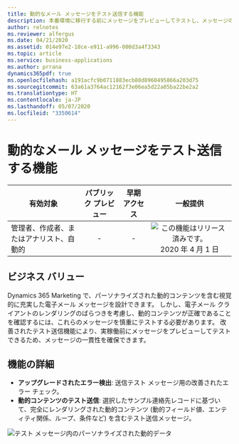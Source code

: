 ```yaml
---
title: 動的なメール メッセージをテスト送信する機能
description: 本番環境に移行する前にメッセージをプレビューしてテストし、メッセージの一貫性を確保します。
author: relnotes
ms.reviewer: alfergus
ms.date: 04/21/2020
ms.assetid: 014e97e2-18ce-e911-a996-000d3a4f3343
ms.topic: article
ms.service: business-applications
ms.author: prrana
dynamics365pdf: true
ms.openlocfilehash: a191acfc9b0711883ecb88d8960495866a203d75
ms.sourcegitcommit: 63a61a3764ac12162f3e06ea5d22a05ba22be2a2
ms.translationtype: HT
ms.contentlocale: ja-JP
ms.lasthandoff: 05/07/2020
ms.locfileid: "3350614"
---
```

# <a name="ability-to-test-send-dynamic-email-messages"></a>動的なメール メッセージをテスト送信する機能


| 有効対象    |  パブリック プレビュー | 早期アクセス | 一般提供 | 
| ---------- | :----------: |:----------: |:----------: |
|管理者、作成者、またはアナリスト、自動的|-|-| ![この機能はリリース済みです。](/dynamics365-release-plan/media/green-checkmark.png "この機能はリリース済みです。") 2020 年 4 月 1 日|


## <a name="business-value"></a>ビジネス バリュー
<!-- bv start -->
Dynamics 365 Marketing で、パーソナライズされた動的コンテンツを含む視覚的に充実した電子メール メッセージを設計できます。 しかし、電子メール クライアントのレンダリングのばらつきを考慮し、動的コンテンツが正確であることを確認するには、これらのメッセージを慎重にテストする必要があります。 改善されたテスト送信機能により、実稼働前にメッセージをプレビューしてテストできるため、メッセージの一貫性を確保できます。
<!-- bv end -->



## <a name="feature-details"></a>機能の詳細
<!--feature detail start -->
- **アップグレードされたエラー検出**: 送信テスト メッセージ用の改善されたエラー チェック。
- **動的コンテンツのテスト送信**: 選択したサンプル連絡先レコードに基づいて、完全にレンダリングされた動的コンテンツ (動的フィールド値、エンティティ関係、ループ、条件など) を含むテスト送信メッセージ。


<!--feature detail end -->

![テスト メッセージ内のパーソナライズされた動的データ](media/personalizedtestsend.png "テスト メッセージ内のパーソナライズされた動的データ")
<!-- Picture 1 -->









